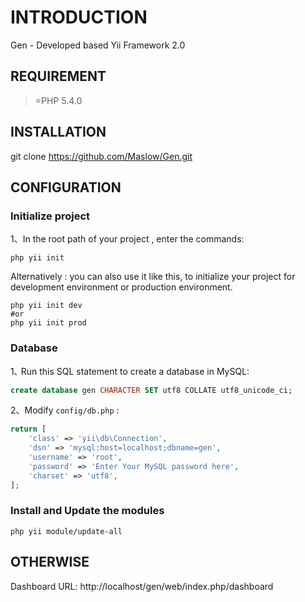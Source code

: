 INTRODUCTION
============

Gen - Developed based Yii Framework 2.0


REQUIREMENT
-----------

>=PHP 5.4.0


INSTALLATION
------------

git clone https://github.com/Maslow/Gen.git


CONFIGURATION
-------------

### Initialize project

1、In the root path of your project , enter the commands:
  
```command
php yii init
```

Alternatively : you can also use it like this, to initialize your project for development environment or production environment.
```command
php yii init dev
#or
php yii init prod
```

### Database

1､ Run this SQL statement to create a database in MySQL:

```sql
create database gen CHARACTER SET utf8 COLLATE utf8_unicode_ci;
```

2、Modify `config/db.php` :

```php
return [
    'class' => 'yii\db\Connection',
    'dsn' => 'mysql:host=localhost;dbname=gen',
    'username' => 'root',
    'password' => 'Enter Your MySQL password here',
    'charset' => 'utf8',
];
```


### Install and Update the modules

```command
php yii module/update-all
```

OTHERWISE
---------

Dashboard URL:  http://localhost/gen/web/index.php/dashboard

  
 